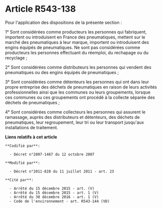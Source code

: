 # Article R543-138

Pour l'application des dispositions de la présente section :

1° Sont considérées comme producteurs les personnes qui fabriquent, importent ou introduisent en France des pneumatiques,
mettent sur le marché des pneumatiques à leur marque, importent ou introduisent des engins équipés de pneumatiques. Ne sont
pas considérées comme producteurs les personnes effectuant du réemploi, du rechapage ou du recyclage ;

2° Sont considérées comme distributeurs les personnes qui vendent des pneumatiques ou des engins équipés de pneumatiques ;

3° Sont considérées comme détenteurs les personnes qui ont dans leur propre entreprise des déchets de pneumatiques en raison
de leurs activités professionnelles ainsi que les communes ou leurs groupements, lorsque ces communes ou ces groupements ont
procédé à la collecte séparée des déchets de pneumatiques ;

4° Sont considérées comme collecteurs les personnes qui assurent le ramassage, auprès des distributeurs et détenteurs, des
déchets de pneumatiques, leur regroupement, leur tri ou leur transport jusqu'aux installations de traitement.

**Liens relatifs à cet article**

	**Codifié par**:

	  - Décret n°2007-1467 du 12 octobre 2007

	**Modifié par**:

	  - Décret n°2011-828 du 11 juillet 2011 - art. 23

	**Cité par**:

	  - Arrêté du 15 décembre 2015 - art. (V)
	  - Arrêté du 15 décembre 2015 - art. 1 (V)
	  - Arrêté du 30 décembre 2016 - art. 1 (V)
	  - Code de l'environnement - art. R543-144 (VD)

